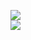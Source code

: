 [![](https://img.shields.io/badge/Made%20With-Github%20Spray-lightgrey.svg?style=for-the-badge&logo=github)](https://github.com/Annihil/github-spray#6237)  
[![](https://i.imgur.com/2DrTn0Z.gif)](https://github.com/Annihil/github-spray)